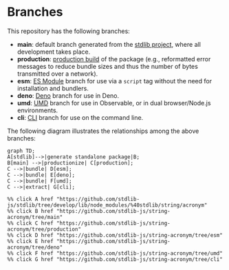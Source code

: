<!--

@license Apache-2.0

Copyright (c) 2023 The Stdlib Authors.

Licensed under the Apache License, Version 2.0 (the "License");
you may not use this file except in compliance with the License.
You may obtain a copy of the License at

    http://www.apache.org/licenses/LICENSE-2.0

Unless required by applicable law or agreed to in writing, software
distributed under the License is distributed on an "AS IS" BASIS,
WITHOUT WARRANTIES OR CONDITIONS OF ANY KIND, either express or implied.
See the License for the specific language governing permissions and
limitations under the License.

-->

# Branches

This repository has the following branches:

-   **main**: default branch generated from the [stdlib project][stdlib-url], where all development takes place.
-   **production**: [production build][production-url] of the package (e.g., reformatted error messages to reduce bundle sizes and thus the number of bytes transmitted over a network).
-   **esm**: [ES Module][esm-url] branch for use via a `script` tag without the need for installation and bundlers.
-   **deno**: [Deno][deno-url] branch for use in Deno.
-   **umd**: [UMD][umd-url] branch for use in Observable, or in dual browser/Node.js environments.
-   **cli**: [CLI][cli-url] branch for use on the command line.

The following diagram illustrates the relationships among the above branches:

```mermaid
graph TD;
A[stdlib]-->|generate standalone package|B;
B[main] -->|productionize| C[production];
C -->|bundle| D[esm];
C -->|bundle| E[deno];
C -->|bundle| F[umd];
C -->|extract| G[cli];

%% click A href "https://github.com/stdlib-js/stdlib/tree/develop/lib/node_modules/%40stdlib/string/acronym"
%% click B href "https://github.com/stdlib-js/string-acronym/tree/main"
%% click C href "https://github.com/stdlib-js/string-acronym/tree/production"
%% click D href "https://github.com/stdlib-js/string-acronym/tree/esm"
%% click E href "https://github.com/stdlib-js/string-acronym/tree/deno"
%% click F href "https://github.com/stdlib-js/string-acronym/tree/umd"
%% click G href "https://github.com/stdlib-js/string-acronym/tree/cli"
```

[stdlib-url]: https://github.com/stdlib-js/stdlib/tree/develop/lib/node_modules/%40stdlib/string/acronym
[production-url]: https://github.com/stdlib-js/string-acronym/tree/production
[deno-url]: https://github.com/stdlib-js/string-acronym/tree/deno
[umd-url]: https://github.com/stdlib-js/string-acronym/tree/umd
[esm-url]: https://github.com/stdlib-js/string-acronym/tree/esm
[cli-url]: https://github.com/stdlib-js/string-acronym/tree/cli